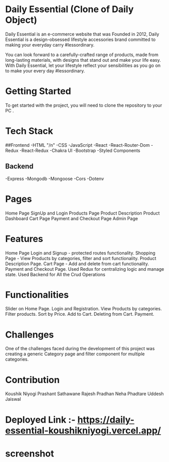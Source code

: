 # Daily Essential (Clone of Daily Object)

Daily Essential is an e-commerce website that was Founded in 2012, Daily Essential is a design-obsessed lifestyle accessories brand committed to making your everyday carry #lessordinary.

You can look forward to a carefully-crafted range of products, made from long-lasting materials, with designs that stand out and make your life easy. With Daily Essential, let your lifestyle reflect your sensibilities as you go on to make your every day #lessordinary.

# Getting Started
To get started with the project, you will need to clone the repository to your PC .

# Tech Stack
##Frontend
-HTML "/n"
-CSS
-JavaScript
-React
-React-Router-Dom
-Redux
-React-Redux
-Chakra UI
-Bootstrap
-Styled Components

## Backend
-Express
-Mongodb
-Mongoose
-Cors
-Dotenv

# Pages
Home Page
SignUp and Login
Products Page
Product Description
Product Dashboard
Cart Page
Payment and Checkout Page
Admin Page

# Features
Home Page
Login and Signup - protected routes functionality.
Shopping Page - View Products by categories, filter and sort functionality.
Product Description Page.
Cart Page - Add and delete from cart functionality.
Payment and Checkout Page.
Used Redux for centralizing logic and manage state.
Used Backend for All the Crud Operations

# Functionalities
Slider on Home Page.
Login and Registration.
View Products by categories.
Filter products.
Sort by Price.
Add to Cart.
Deleting from Cart.
Payment.

# Challenges
One of the challenges faced during the development of this project was creating a generic Category page and filter component for multiple categories.

# Contribution
Koushik Niyogi
Prashant Sathawane
Rajesh Pradhan
Neha Phadtare
Uddesh Jaiswal

# Deployed Link :- https://daily-essential-koushikniyogi.vercel.app/

# screenshot

